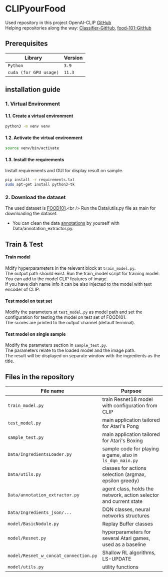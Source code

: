 # CLIPyourFood
Used repository in this project OpenAI-CLIP
[GitHub](https://github.com/openai/CLIP) <br />
Helping repositories along the way: [Classifier-GitHub](https://github.com/mandeer/Classifier), [food-101-GitHub](https://github.com/shubhajitml/food-101/blob/master/food-101-pytorch.ipynb) <br />


## Prerequisites
| Library                | Version |
|------------------------|---------|
| `Python`               | `3.9`   |
| `cuda (for GPU usage)` | `11.3 ` |

## installation guide
### 1. Virtual Environment
#### 1.1. Create a virtual environment
```bash
python3 -m venv venv
```
#### 1.2. Activate the virtual environment
```bash
source venv/bin/activate
```
#### 1.3. Install the requirements
Install requirements and GUI for display result on sample.
```bash
pip install -r requirements.txt
sudo apt-get install python3-tk
```
### 2. Download the dataset
The used dataset is [FOOD101](https://pytorch.org/vision/stable/generated/torchvision.datasets.Food101.html#:~:text=The%20Food%2D101%20is%20a,contain%20some%20amount%20of%20noise.).<br />
Run the Data/utils.py file as main for downloading the dataset.
* You can clean the data [annotations](http://www.ub.edu/cvub/ingredients101/) by yourself with Data/annotation_extractor.py.
##  Train & Test
#### Train model
Mdify hyperparameters in the relevant block at `train_model.py`. <br />
The output path should exist. 
Run the train_model script for training model. <br />
You can add to the model CLIP features of image. <br />
If you have dish name info it can be also injected to the model with text encoder of CLIP.<br />
#### Test model on test set
Modify the parameters at `test_model.py` as model path and set the configuration 
for testing the model on test set of FOOD101.<br />
The scores are printed to the output channel (default terminal).
#### Test model on single sample
Modify the parameters section in `sample_test.py`. <br />
The parameters relate to the loaded model and the image path. <br />
The result will be displayed on separate window with the ingredients as the title.
## Files in the repository

| File name                                                     | Purpsoe                                                           |
|---------------------------------------------------------------|-------------------------------------------------------------------|
| `train_model.py`                                              | train Resnet18 model with configuration from CLIP                 |
| `test_model.py`                                               | main application tailored for Atari's Pong                        |
| `sample_test.py`                                              | main application tailored for Atari's Boxing                      |
| `Data/IngredientsLoader.py`                                   | sample code for playing a game, also in `ls_dqn_main.py`          |
| `Data/utils.py`                                               | classes for actions selection (argmax, epsilon greedy)            |
| `Data/annotation_extractor.py`                                | agent class, holds the network, action selector and current state |
| `Data/Ingredients_json/...`                                   | DQN classes, neural networks structures                           |
| `model/BasicNodule.py`                                        | Replay Buffer classes                                             |
| `model/Resnet.py`                                             | hyperparameters for several Atari games, used as a baseline       |
| `model/Resnet_w_concat_connection.py`                         | Shallow RL algorithms, LS-UPDATE                                  |
| `model/utils.py`                                              | utility functions                                                 |